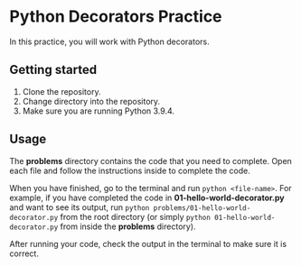 # Python Decorators Practice

In this practice, you will work with Python decorators.

## Getting started

1. Clone the repository.
2. Change directory into the repository.
3. Make sure you are running Python 3.9.4.

## Usage

The __problems__ directory contains the code that you need to complete. Open
each file and follow the instructions inside to complete the code.

When you have finished, go to the terminal and run `python <file-name>`. For
example, if you have completed the code in __01-hello-world-decorator.py__ and
want to see its output, run `python problems/01-hello-world-decorator.py` from
the root directory (or simply `python 01-hello-world-decorator.py` from inside
the __problems__ directory).

After running your code, check the output in the terminal to make sure it is
correct.
